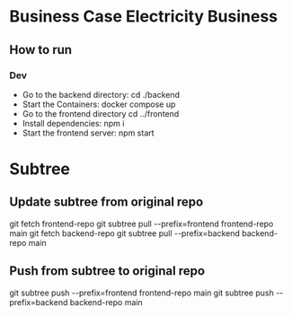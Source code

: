 # Business Case Electricity Business

## How to run

### Dev

-   Go to the backend directory: cd ./backend
-   Start the Containers: docker compose up
-   Go to the frontend directory cd ../frontend
-   Install dependencies: npm i
-   Start the frontend server: npm start

# Subtree

## Update subtree from original repo

git fetch frontend-repo
git subtree pull --prefix=frontend frontend-repo main
git fetch backend-repo
git subtree pull --prefix=backend backend-repo main

## Push from subtree to original repo

git subtree push --prefix=frontend frontend-repo main
git subtree push --prefix=backend backend-repo main
